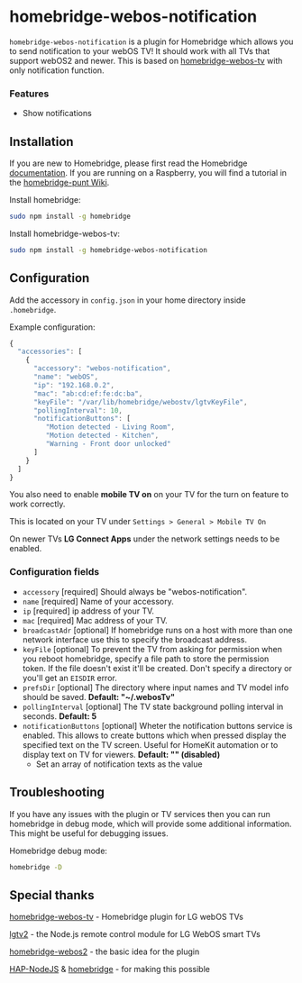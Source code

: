 # homebridge-webos-notification

`homebridge-webos-notification` is a plugin for Homebridge which allows you to send notification to your webOS TV! It should work with all TVs that support webOS2 and newer. This is based on [homebridge-webos-tv](https://github.com/merdok/homebridge-webos-tv) with only notification function.

### Features
* Show notifications

## Installation

If you are new to Homebridge, please first read the Homebridge [documentation](https://www.npmjs.com/package/homebridge).
If you are running on a Raspberry, you will find a tutorial in the [homebridge-punt Wiki](https://github.com/cflurin/homebridge-punt/wiki/Running-Homebridge-on-a-Raspberry-Pi).

Install homebridge:
```sh
sudo npm install -g homebridge
```

Install homebridge-webos-tv:
```sh
sudo npm install -g homebridge-webos-notification
```

## Configuration

Add the accessory in `config.json` in your home directory inside `.homebridge`.

Example configuration:

```js
{
  "accessories": [
    {
      "accessory": "webos-notification",
      "name": "webOS",
      "ip": "192.168.0.2",
      "mac": "ab:cd:ef:fe:dc:ba",
      "keyFile": "/var/lib/homebridge/webostv/lgtvKeyFile",
      "pollingInterval": 10,
      "notificationButtons": [
         "Motion detected - Living Room",
         "Motion detected - Kitchen",
         "Warning - Front door unlocked"
      ]
    }
  ]  
}
```

You also need to enable **mobile TV on** on your TV for the turn on feature to work correctly.

This is located on your TV under `Settings > General > Mobile TV On`

On newer TVs **LG Connect Apps** under the network settings needs to be enabled.

### Configuration fields
- `accessory` [required]
Should always be "webos-notification".
- `name` [required]
Name of your accessory.
- `ip` [required]
ip address of your TV.
- `mac` [required]
Mac address of your TV.
- `broadcastAdr` [optional]
If homebridge runs on a host with more than one network interface use this to specify the broadcast address.
- `keyFile` [optional]
To prevent the TV from asking for permission when you reboot homebridge, specify a file path to store the permission token. If the file doesn't exist it'll be created. Don't specify a directory or you'll get an `EISDIR` error.
- `prefsDir` [optional]
The directory where input names and TV model info should be saved. **Default: "~/.webosTv"**
- `pollingInterval` [optional]
The TV state background polling interval in seconds. **Default: 5**
- `notificationButtons` [optional] 
Wheter the notification buttons service is enabled. This allows to create buttons which when pressed display the specified text on the TV screen. Useful for HomeKit automation or to display text on TV for viewers. **Default: "" (disabled)**
  - Set an array of notification texts as the value
  
## Troubleshooting
If you have any issues with the plugin or TV services then you can run homebridge in debug mode, which will provide some additional information. This might be useful for debugging issues. 

Homebridge debug mode:
```sh
homebridge -D
```

## Special thanks
[homebridge-webos-tv](https://github.com/merdok/homebridge-webos-tv) - Homebridge plugin for LG webOS TVs

[lgtv2](https://github.com/hobbyquaker/lgtv2) - the Node.js remote control module for LG WebOS smart TVs

[homebridge-webos2](https://github.com/zwerch/homebridge-webos2) - the basic idea for the plugin

[HAP-NodeJS](https://github.com/KhaosT/HAP-NodeJS) & [homebridge](https://github.com/nfarina/homebridge) - for making this possible
